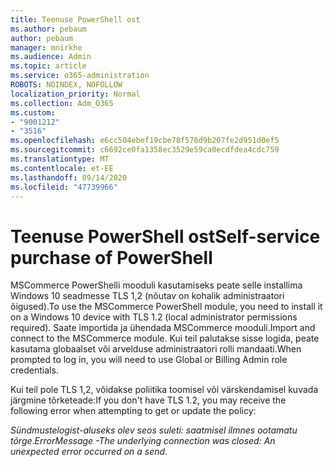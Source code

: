 ```yaml
---
title: Teenuse PowerShell ost
ms.author: pebaum
author: pebaum
manager: mnirkhe
ms.audience: Admin
ms.topic: article
ms.service: o365-administration
ROBOTS: NOINDEX, NOFOLLOW
localization_priority: Normal
ms.collection: Adm_O365
ms.custom:
- "9001212"
- "3516"
ms.openlocfilehash: e6cc504ebef19cbe78f576d9b207fe2d951d0ef5
ms.sourcegitcommit: c6692ce0fa1358ec3529e59ca0ecdfdea4cdc759
ms.translationtype: MT
ms.contentlocale: et-EE
ms.lasthandoff: 09/14/2020
ms.locfileid: "47739966"
---
```

# <a name="self-service-purchase-of-powershell"></a><span data-ttu-id="74c34-102">Teenuse PowerShell ost</span><span class="sxs-lookup"><span data-stu-id="74c34-102">Self-service purchase of PowerShell</span></span>

<span data-ttu-id="74c34-103">MSCommerce PowerShelli mooduli kasutamiseks peate selle installima Windows 10 seadmesse TLS 1,2 (nõutav on kohalik administraatori õigused).</span><span class="sxs-lookup"><span data-stu-id="74c34-103">To use the MSCommerce PowerShell module, you need to install it on a Windows 10 device with TLS 1.2 (local administrator permissions required).</span></span>  <span data-ttu-id="74c34-104">Saate importida ja ühendada MSCommerce mooduli.</span><span class="sxs-lookup"><span data-stu-id="74c34-104">Import and connect to the MSCommerce module.</span></span>  <span data-ttu-id="74c34-105">Kui teil palutakse sisse logida, peate kasutama globaalset või arvelduse administraatori rolli mandaati.</span><span class="sxs-lookup"><span data-stu-id="74c34-105">When prompted to log in, you will need to use Global or Billing Admin role credentials.</span></span>  

<span data-ttu-id="74c34-106">Kui teil pole TLS 1,2, võidakse poliitika toomisel või värskendamisel kuvada järgmine tõrketeade:</span><span class="sxs-lookup"><span data-stu-id="74c34-106">If you don't have TLS 1.2, you may receive the following error when attempting to get or update the policy:</span></span>

<span data-ttu-id="74c34-107">*Sündmustelogist-aluseks olev seos suleti: saatmisel ilmnes ootamatu tõrge*.</span><span class="sxs-lookup"><span data-stu-id="74c34-107">*ErrorMessage -The underlying connection was closed: An unexpected error occurred on a send*.</span></span>




